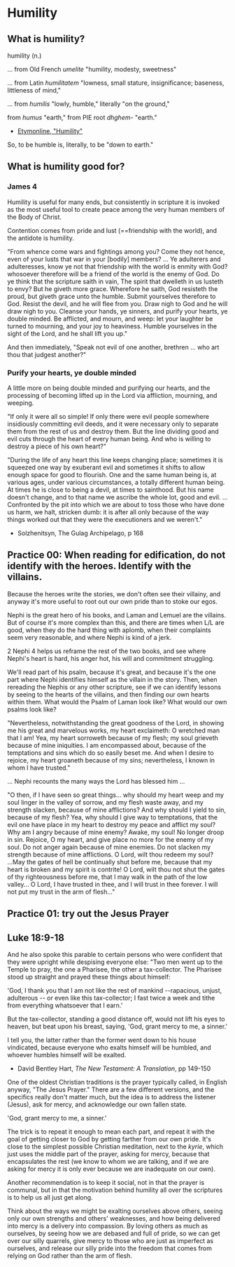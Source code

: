 # Humility

## What is humility?

humility (n.)

... from Old French _umelite_
"humility, modesty, sweetness"

... from Latin _humilitatem_
"lowness, small stature, insignificance;
baseness, littleness of mind,"

... from _humilis_
"lowly, humble,"
literally "on the ground,"

from _humus_
"earth,"
from PIE root _dhghem-_
"earth."

- [Etymonline, "Humility"]("https://www.etymonline.com/word/humility")

So, to be humble is, literally,
to be "down to earth."

## What is humility good for?
### James 4

Humility is useful for many ends,
but consistently in scripture it is
invoked as the most useful tool
to create peace among
the very human members of the Body of Christ.

Contention comes from pride and lust
(==friendship with the world),
and the antidote is humility.

"From whence come wars and fightings among you?
Come they not hence, even of your lusts that war in your [bodily] members?
...
Ye adulterers and adulteresses,
know ye not that friendship with the world is enmity with God?
whosoever therefore will be a friend of the world is the enemy of God.
Do ye think that the scripture saith in vain,
The spirit that dwelleth in us lusteth to envy?
But he giveth more grace.
Wherefore he saith,
God resisteth the proud, but giveth grace unto the humble.
Submit yourselves therefore to God.
Resist the devil, and he will flee from you.
Draw nigh to God and he will draw nigh to you.
Cleanse your hands, ye sinners, and purify your hearts, ye double minded.
Be afflicted, and mourn, and weep:
let your laughter be turned to mourning, and your joy to heaviness.
Humble yourselves in the sight of the Lord,
and he shall lift you up."

And then immediately,
"Speak not evil of one another, brethren
...
who art thou that judgest another?"

### Purify your hearts, ye double minded

A little more on being double minded and purifying our hearts,
and the processing of becoming lifted up in the Lord
via affliction, mourning, and weeping.

"If only it were all so simple!
If only there were evil people somewhere insidiously committing evil deeds,
and it were necessary only to
separate them from the rest of us and destroy them.
But the line dividing good and evil
cuts through the heart of every human being.
And who is willing to destroy a piece of his own heart?"

"During the life of any heart this line keeps changing place;
sometimes it is squeezed one way by exuberant evil
and sometimes it shifts to allow enough space for good to flourish.
One and the same human being is, at various ages,
under various circumstances, a totally different human being.
At times he is close to being a devil, at times to sainthood.
But his name doesn't change, and to that name we ascribe the whole lot, good and evil.
...
Confronted by the pit into which we are about to toss those who have done us harm,
we halt, stricken dumb: it is after all only because of the way things worked out
that they were the executioners and we weren't."

- Solzhenitsyn, The Gulag Archipelago, p 168

## Practice 00: When reading for edification, do not identify with the heroes. Identify with the villains.

Because the heroes write the stories,
we don't often see their villainy,
and anyway it's more useful to root out our own pride
than to stoke our egos.

Nephi is the great hero of his books,
and Laman and Lemuel are the villains.
But of course it's more complex than this,
and there are times when L/L are good,
when they do the hard thing with aplomb,
when their complaints seem very reasonable,
and where Nephi is kind of a jerk.

2 Nephi 4 helps us reframe the rest of the two books,
and see where Nephi's heart is hard,
his anger hot,
his will and commitment struggling.

We'll read part of his psalm, because it's great,
and because it's the one part where Nephi identifies
himself as the villain in the story.
Then, when rereading the Nephis or any other scripture,
see if we can identify lessons by
seeing to the hearts of the villains,
and then finding our own hearts within them.
What would the Psalm of Laman look like?
What would our own psalms look like?

"Nevertheless, notwithstanding the great goodness of the Lord,
in showing me his great and marvelous works,
my heart exclaimeth: O wretched man that I am!
Yea, my heart sorroweth because of my flesh;
my soul grieveth because of mine iniquities.
I am encompassed about, because of the temptations and sins which do so easily beset me.
And when I desire to rejoice, my heart groaneth because of my sins;
nevertheless, I known in whom I have trusted."

... Nephi recounts the many ways the Lord has blessed him ...

"O then, if I have seen so great things...
why should my heart weep
and my soul linger in the valley of sorrow,
and my flesh waste away,
and my strength slacken,
because of mine afflictions?
And why should I yield to sin, because of my flesh?
Yea, why should I give way to temptations,
that the evil one have place in my heart
to destroy my peace and afflict my soul?
Why am I angry because of mine enemy?
Awake, my soul!
No longer droop in sin.
Rejoice, O  my heart,
and give place no more for the enemy of my soul.
Do not anger again because of mine enemies.
Do not slacken my strength because of mine afflictions.
O Lord,
wilt thou redeem my soul?
...May the gates of hell be continually shut before me,
because that my heart is broken and my spirit is contrite!
O Lord,
wilt thou not shut the gates of thy righteousness before me,
that I may walk in the path of the low valley...
O Lord,
I have trusted in thee, and I will trust in thee forever.
I will not put my trust in the arm of flesh..."

## Practice 01: try out the Jesus Prayer
## Luke 18:9-18

And he also spoke this parable to certain persons
who were confident that they were upright
while despising everyone else:
"Two men went up to the Temple to pray,
the one a Pharisee,
the other a tax-collector.
The Pharisee stood up straight
and prayed these things about himself:

'God, I thank you that
I am not like the rest of mankind
--rapacious, unjust, adulterous --
or even like this tax-collector;
I fast twice a week and
tithe from everything whatsoever that I earn.'

But the tax-collector, standing a good distance off,
would not lift his eyes to heaven,
but beat upon his breast, saying,
'God, grant mercy to me, a sinner.'

I tell you, the latter rather than the former
went down to his house vindicated,
because everyone who exalts himself
will be humbled,
and whoever humbles himself will be exalted.

- David Bentley Hart, _The New Testament: A Translation_, pp 149-150

One of the oldest Christian traditions
is the prayer typically called, in English anyway,
"The Jesus Prayer."
There are a few different versions,
and the specifics really don't matter much,
but the idea is to address
the listener (Jesus),
ask for mercy,
and acknowledge our own fallen state.

'God, grant mercy to me, a sinner.'

The trick is to repeat it enough to mean each part,
and repeat it with the goal of
getting closer to God
by getting farther from our own pride.
It's close to the simplest possible Christian meditation,
next to the _kyrie_,
which just uses the middle part of the prayer,
asking for mercy,
because that encapsulates the rest
(we know to whom we are talking,
and if we are asking for mercy
it is only ever because we are inadequate on our own).

Another recommendation is to keep it social,
not in that the prayer is communal,
but in that the motivation behind humility
all over the scriptures is to
help us all just get along.

Think about the ways we might be exalting
ourselves above others,
seeing only our own strengths
and others' weaknesses,
and how being delivered into mercy
is a delivery into compassion.
By loving others as much as ourselves,
by seeing how we are debased and full of pride,
so we can get over our silly quarrels,
give mercy to those who are just as imperfect as ourselves,
and release our silly pride
into the freedom that comes from relying
on God rather than the arm of flesh.
